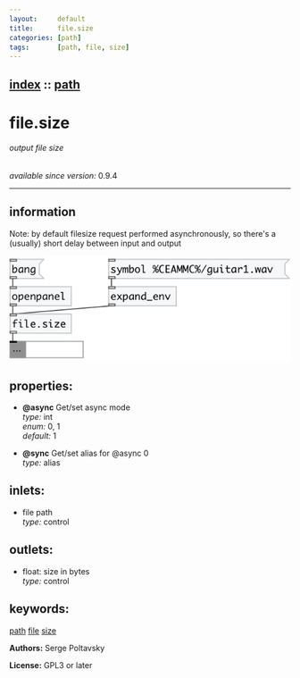 ```yaml
---
layout:     default
title:      file.size
categories: [path]
tags:       [path, file, size]
---
```

[index](index.html) :: [path](category_path.html)
---

# file.size

###### output file size

*available since version:* 0.9.4

---


## information
Note: by default filesize request performed asynchronously, so there&#39;s a (usually) short delay between input and output


[![example](../examples/img/file.size.jpg)](../examples/pd/file.size.pd)







## properties:

* **@async** 
Get/set async mode<br>
_type:_ int<br>
_enum:_ 0, 1<br>
_default:_ 1<br>

* **@sync** 
Get/set alias for @async 0<br>
_type:_ alias<br>



## inlets:

* file path<br>
_type:_ control



## outlets:

* float: size in bytes<br>
_type:_ control



## keywords:

[path](keywords/path.html)
[file](keywords/file.html)
[size](keywords/size.html)






**Authors:** Serge Poltavsky




**License:** GPL3 or later





